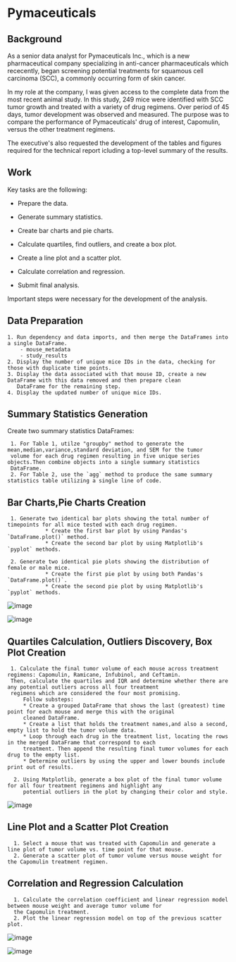 # Pymaceuticals
## Background

As a senior data analyst for Pymaceuticals Inc., which is a new pharmaceutical company specializing in anti-cancer pharmaceuticals which rececently, began screening potential treatments for squamous cell carcinoma (SCC), a commonly occurring form of skin cancer. 

In my role at the company, I was given access to the complete data from the most recent animal study. In this study, 249 mice were identified with SCC tumor growth and treated with a variety of drug regimens. Over period of 45 days, tumor development was observed and measured. The purpose was to compare the performance of Pymaceuticals' drug of interest, Capomulin, versus the other treatment regimens. 

The executive's also requested the development of the tables and figures required for the technical report icluding a top-level summary of the results.

## Work

Key tasks are the following:

* Prepare the data.

* Generate summary statistics.

* Create bar charts and pie charts.

* Calculate quartiles, find outliers, and create a box plot.

* Create a line plot and a scatter plot.

* Calculate correlation and regression. 

* Submit final analysis. 

Important steps were necessary for the development of the analysis.

## Data Preparation

    1. Run dependency and data imports, and then merge the DataFrames into a single DataFrame.
        - mouse_metadata
        - study_results
    2. Display the number of unique mice IDs in the data, checking for those with duplicate time points.
    3. Display the data associated with that mouse ID, create a new DataFrame with this data removed and then prepare clean     
       DataFrame for the remaining step.
    4. Display the updated number of unique mice IDs.

## Summary Statistics Generation

Create two summary statistics DataFrames:

     1. For Table 1, utilze "groupby" method to generate the mean,median,variance,standard deviation, and SEM for the tumor 
     volume for each drug regimen resulting in five unique series objects.Then combine objects into a single summary statistics 
     DataFrame.
     2. For Table 2, use the `agg` method to produce the same summary statistics table utilizing a single line of code.

## Bar Charts,Pie Charts Creation

     1. Generate two identical bar plots showing the total number of timepoints for all mice tested with each drug regimen. 
                * Create the first bar plot by using Pandas's `DataFrame.plot()` method.
                * Create the second bar plot by using Matplotlib's `pyplot` methods.

     2. Generate two identical pie plots showing the distribution of female or male mice.
                * Create the first pie plot by using both Pandas's `DataFrame.plot()`.
                * Create the second pie plot by using Matplotlib's `pyplot` methods.

![image](https://user-images.githubusercontent.com/99145651/163817321-a04a3da5-8887-4d61-9d64-9a11318f28da.png)

![image](https://user-images.githubusercontent.com/99145651/163817553-ffd6a8b9-1b2c-40e4-8d64-a506d75cea57.png)


## Quartiles Calculation, Outliers Discovery, Box Plot Creation 

     1. Calculate the final tumor volume of each mouse across treatment regimens: Capomulin, Ramicane, Infubinol, and Ceftamin. 
     Then, calculate the quartiles and IQR and determine whether there are any potential outliers across all four treatment 
     regimens which are considered the four most promising.
         Follow substeps:
         * Create a grouped DataFrame that shows the last (greatest) time point for each mouse and merge this with the original 
         cleaned DataFrame.
         * Create a list that holds the treatment names,and also a second, empty list to hold the tumor volume data.
         * Loop through each drug in the treatment list, locating the rows in the merged DataFrame that correspond to each 
         treatment. Then append the resulting final tumor volumes for each drug to the empty list. 
         * Determine outliers by using the upper and lower bounds include print out of results.
    
      2. Using Matplotlib, generate a box plot of the final tumor volume for all four treatment regimens and highlight any 
         potential outliers in the plot by changing their color and style.

![image](https://user-images.githubusercontent.com/99145651/163817469-6df5625a-1e64-4064-a506-2f03c44e225e.png)


## Line Plot and a Scatter Plot Creation 
      
      1. Select a mouse that was treated with Capomulin and generate a line plot of tumor volume vs. time point for that mouse.
      2. Generate a scatter plot of tumor volume versus mouse weight for the Capomulin treatment regimen.

## Correlation and Regression Calculation 

      1. Calculate the correlation coefficient and linear regression model between mouse weight and average tumor volume for 
      the Capomulin treatment. 
      2. Plot the linear regression model on top of the previous scatter plot.


![image](https://user-images.githubusercontent.com/99145651/163816948-02167df8-2149-4824-9f6c-06215350e848.png)

![image](https://user-images.githubusercontent.com/99145651/163817687-b0cb309c-0c37-4941-ba6d-e0e4a83a8b3f.png)









